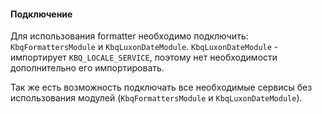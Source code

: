 #### Подключение

Для использования formatter необходимо подключить: `KbqFormattersModule` и `KbqLuxonDateModule`.
`KbqLuxonDateModule` - импортирует `KBQ_LOCALE_SERVICE`, поэтому нет необходимости дополнительно его импортировать.

<!-- example(date-formatter-typical-use) -->

Так же есть возможность подключать все необходимые сервисы без использования модулей (`KbqFormattersModule` и `KbqLuxonDateModule`).

<!-- example(date-formatter-special-use) -->

